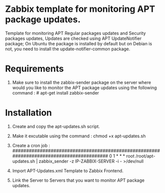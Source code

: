 # Zabbix template for monitoring APT package updates.
Template for monitoring APT Regular packages updates and Security packages updates, Updates are checked using APT UpdateNotifier package; On Ubuntu the package is installed by default but on Debian is not, you need to install the update-notifier-common package. 

# Requirements

1. Make sure to install the zabbix-sender package on the server where would you like to monitor the APT package updates using the following command : # apt-get install zabbix-sender

# Installation
1. Create and copy the apt-updates.sh script.
2. Make it excutable using the command : chmod +x apt-updates.sh
3. Create a cron job :
#########################################################################################
  0 1 * * * root /root/apt-updates.sh | zabbix_sender -z IP-ZABBIX-SERVER -i - >/dev/null

4. Import APT-Updates.xml Template to Zabbix Frontend.
5. Link the Server to Servers that you want to monitor APT package updates.
